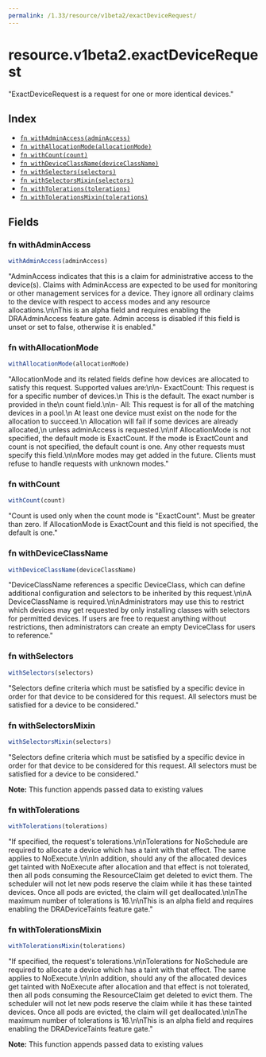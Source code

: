 ```yaml
---
permalink: /1.33/resource/v1beta2/exactDeviceRequest/
---
```


# resource.v1beta2.exactDeviceRequest

"ExactDeviceRequest is a request for one or more identical devices."

## Index

* [`fn withAdminAccess(adminAccess)`](#fn-withadminaccess)
* [`fn withAllocationMode(allocationMode)`](#fn-withallocationmode)
* [`fn withCount(count)`](#fn-withcount)
* [`fn withDeviceClassName(deviceClassName)`](#fn-withdeviceclassname)
* [`fn withSelectors(selectors)`](#fn-withselectors)
* [`fn withSelectorsMixin(selectors)`](#fn-withselectorsmixin)
* [`fn withTolerations(tolerations)`](#fn-withtolerations)
* [`fn withTolerationsMixin(tolerations)`](#fn-withtolerationsmixin)

## Fields

### fn withAdminAccess

```ts
withAdminAccess(adminAccess)
```

"AdminAccess indicates that this is a claim for administrative access to the device(s). Claims with AdminAccess are expected to be used for monitoring or other management services for a device.  They ignore all ordinary claims to the device with respect to access modes and any resource allocations.\n\nThis is an alpha field and requires enabling the DRAAdminAccess feature gate. Admin access is disabled if this field is unset or set to false, otherwise it is enabled."

### fn withAllocationMode

```ts
withAllocationMode(allocationMode)
```

"AllocationMode and its related fields define how devices are allocated to satisfy this request. Supported values are:\n\n- ExactCount: This request is for a specific number of devices.\n  This is the default. The exact number is provided in the\n  count field.\n\n- All: This request is for all of the matching devices in a pool.\n  At least one device must exist on the node for the allocation to succeed.\n  Allocation will fail if some devices are already allocated,\n  unless adminAccess is requested.\n\nIf AllocationMode is not specified, the default mode is ExactCount. If the mode is ExactCount and count is not specified, the default count is one. Any other requests must specify this field.\n\nMore modes may get added in the future. Clients must refuse to handle requests with unknown modes."

### fn withCount

```ts
withCount(count)
```

"Count is used only when the count mode is \"ExactCount\". Must be greater than zero. If AllocationMode is ExactCount and this field is not specified, the default is one."

### fn withDeviceClassName

```ts
withDeviceClassName(deviceClassName)
```

"DeviceClassName references a specific DeviceClass, which can define additional configuration and selectors to be inherited by this request.\n\nA DeviceClassName is required.\n\nAdministrators may use this to restrict which devices may get requested by only installing classes with selectors for permitted devices. If users are free to request anything without restrictions, then administrators can create an empty DeviceClass for users to reference."

### fn withSelectors

```ts
withSelectors(selectors)
```

"Selectors define criteria which must be satisfied by a specific device in order for that device to be considered for this request. All selectors must be satisfied for a device to be considered."

### fn withSelectorsMixin

```ts
withSelectorsMixin(selectors)
```

"Selectors define criteria which must be satisfied by a specific device in order for that device to be considered for this request. All selectors must be satisfied for a device to be considered."

**Note:** This function appends passed data to existing values

### fn withTolerations

```ts
withTolerations(tolerations)
```

"If specified, the request's tolerations.\n\nTolerations for NoSchedule are required to allocate a device which has a taint with that effect. The same applies to NoExecute.\n\nIn addition, should any of the allocated devices get tainted with NoExecute after allocation and that effect is not tolerated, then all pods consuming the ResourceClaim get deleted to evict them. The scheduler will not let new pods reserve the claim while it has these tainted devices. Once all pods are evicted, the claim will get deallocated.\n\nThe maximum number of tolerations is 16.\n\nThis is an alpha field and requires enabling the DRADeviceTaints feature gate."

### fn withTolerationsMixin

```ts
withTolerationsMixin(tolerations)
```

"If specified, the request's tolerations.\n\nTolerations for NoSchedule are required to allocate a device which has a taint with that effect. The same applies to NoExecute.\n\nIn addition, should any of the allocated devices get tainted with NoExecute after allocation and that effect is not tolerated, then all pods consuming the ResourceClaim get deleted to evict them. The scheduler will not let new pods reserve the claim while it has these tainted devices. Once all pods are evicted, the claim will get deallocated.\n\nThe maximum number of tolerations is 16.\n\nThis is an alpha field and requires enabling the DRADeviceTaints feature gate."

**Note:** This function appends passed data to existing values